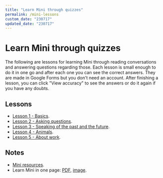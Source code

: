 ```yaml
---
title: "Learn Mini through quizzes"
permalink: /mini-lessons
custom_date: "230717"
updated_date: "230717"
---
```


# Learn Mini through quizzes

The following are lessons for learning Mini through reading conversations and answering questions regarding those. Each lesson is small enough to do it in one go and after each one you can see the correct answers. They are made in Google Forms but you don't need an account. After finishing a lesson, you can click "View accuracy" to see the answers or do it again if you have any doubts.

## Lessons

- [Lesson 1 - Basics](https://forms.gle/2R5iWHBZ4VWDUE4v5).
- [Lesson 2 - Asking questions](https://forms.gle/Ggb4y3ZmtqrQrgmD7).
- [Lesson 3 - Speaking of the past and the future](https://forms.gle/GB1GMNTKGBHUJWZz5).
- [Lesson 4 - Animals](https://forms.gle/JyBDnQLc2ViqDXPd7).
- [Lesson 5 - About work](https://forms.gle/E4NHyHYxQujjQh3S8).

## Notes

- [Mini resources](/mini-resources).
- Learn Mini in one page: [PDF](/assets/bin/mini_one_page.pdf), [image](/assets/images/mini_one_page.png).

